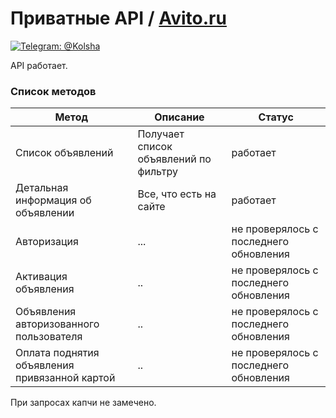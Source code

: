 # Приватные API / [Avito.ru](https://avito.ru/)
[![Telegram: @Kolsha](https://img.shields.io/badge/contact-@Kolsha-blue.svg?style=flat)](https://t.me/Kolsha)

API работает.

### Список методов
Метод | Описание | Статус 
|---|---|---|
| Список объявлений | Получает список объявлений по фильтру | работает|
| Детальная информация об объявлении| Все, что есть на сайте| работает|
| Авторизация| ...  | не проверялось с последнего обновления|
| Активация объявления| ..  | не проверялось с последнего обновления|
| Объявления авторизованного пользователя| ..  | не проверялось с последнего обновления|
| Оплата поднятия объявления привязанной картой| ..  | не проверялось с последнего обновления|

При запросах капчи не замечено.